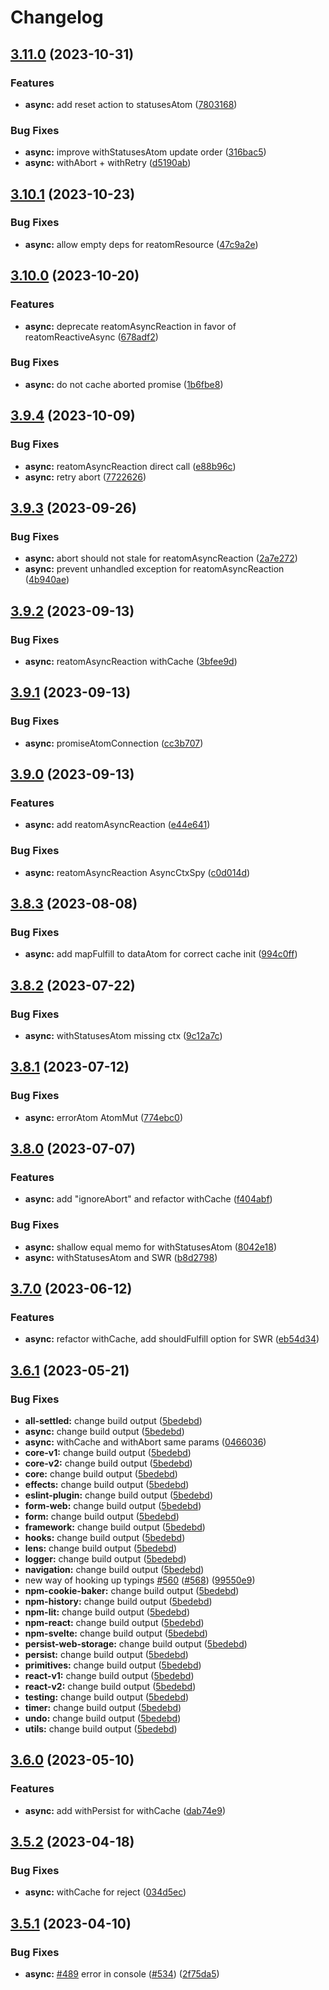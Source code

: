 # Changelog

## [3.11.0](https://github.com/artalar/reatom/compare/async-v3.10.1...async-v3.11.0) (2023-10-31)


### Features

* **async:** add reset action to statusesAtom ([7803168](https://github.com/artalar/reatom/commit/78031689792d7737641fc822324dbe482c4a8fec))


### Bug Fixes

* **async:** improve withStatusesAtom update order ([316bac5](https://github.com/artalar/reatom/commit/316bac55d18cdd24c743e3e6e6eb5645b2ebf5c6))
* **async:** withAbort + withRetry ([d5190ab](https://github.com/artalar/reatom/commit/d5190ab87d57e3925652e07c0741c2938b80cd39))

## [3.10.1](https://github.com/artalar/reatom/compare/async-v3.10.0...async-v3.10.1) (2023-10-23)


### Bug Fixes

* **async:** allow empty deps for reatomResource ([47c9a2e](https://github.com/artalar/reatom/commit/47c9a2e4350522ca39af3c5c4cf848a1ad5f967a))

## [3.10.0](https://github.com/artalar/reatom/compare/async-v3.9.4...async-v3.10.0) (2023-10-20)


### Features

* **async:** deprecate reatomAsyncReaction in favor of reatomReactiveAsync ([678adf2](https://github.com/artalar/reatom/commit/678adf2b337b6a895f94e5997739274822332c4f))


### Bug Fixes

* **async:** do not cache aborted promise ([1b6fbe8](https://github.com/artalar/reatom/commit/1b6fbe83ae10a0b170996a16c272a1783d77cb39))

## [3.9.4](https://github.com/artalar/reatom/compare/async-v3.9.3...async-v3.9.4) (2023-10-09)


### Bug Fixes

* **async:** reatomAsyncReaction direct call ([e88b96c](https://github.com/artalar/reatom/commit/e88b96cadfe40ff25432d6bb5d69cbbc20ce67f8))
* **async:** retry abort ([7722626](https://github.com/artalar/reatom/commit/7722626effd408f81a6a1864ce12faa43a617581))

## [3.9.3](https://github.com/artalar/reatom/compare/async-v3.9.2...async-v3.9.3) (2023-09-26)


### Bug Fixes

* **async:** abort should not stale for reatomAsyncReaction ([2a7e272](https://github.com/artalar/reatom/commit/2a7e2720bb5e8a681128eac161535e350fc04c59))
* **async:** prevent unhandled exception for reatomAsyncReaction ([4b940ae](https://github.com/artalar/reatom/commit/4b940aee188ccfcb66a137834f5b877b24321e00))

## [3.9.2](https://github.com/artalar/reatom/compare/async-v3.9.1...async-v3.9.2) (2023-09-13)


### Bug Fixes

* **async:** reatomAsyncReaction withCache ([3bfee9d](https://github.com/artalar/reatom/commit/3bfee9de70e5c645979e81abb6edacde3e8ecac7))

## [3.9.1](https://github.com/artalar/reatom/compare/async-v3.9.0...async-v3.9.1) (2023-09-13)


### Bug Fixes

* **async:** promiseAtomConnection ([cc3b707](https://github.com/artalar/reatom/commit/cc3b707312ba504e8853facf5dce3dbbfafd4bbe))

## [3.9.0](https://github.com/artalar/reatom/compare/async-v3.8.3...async-v3.9.0) (2023-09-13)


### Features

* **async:** add reatomAsyncReaction ([e44e641](https://github.com/artalar/reatom/commit/e44e6417b5795c380e8c2e5dd1e576e7a6462bc0))


### Bug Fixes

* **async:** reatomAsyncReaction AsyncCtxSpy ([c0d014d](https://github.com/artalar/reatom/commit/c0d014d987cf1b3081133b45a146c30e107fb063))

## [3.8.3](https://github.com/artalar/reatom/compare/async-v3.8.2...async-v3.8.3) (2023-08-08)


### Bug Fixes

* **async:** add mapFulfill to dataAtom for correct cache init ([994c0ff](https://github.com/artalar/reatom/commit/994c0ff483c0c8aafea276bc4bc6006bc7b5a1b9))

## [3.8.2](https://github.com/artalar/reatom/compare/async-v3.8.1...async-v3.8.2) (2023-07-22)


### Bug Fixes

* **async:** withStatusesAtom missing ctx ([9c12a7c](https://github.com/artalar/reatom/commit/9c12a7c74dcb2ac5394251e9e0a7fd3c3896d42a))

## [3.8.1](https://github.com/artalar/reatom/compare/async-v3.8.0...async-v3.8.1) (2023-07-12)


### Bug Fixes

* **async:** errorAtom AtomMut ([774ebc0](https://github.com/artalar/reatom/commit/774ebc0c649cac50073c0bdeae47a27780577c5c))

## [3.8.0](https://github.com/artalar/reatom/compare/async-v3.7.0...async-v3.8.0) (2023-07-07)


### Features

* **async:** add "ignoreAbort" and refactor withCache ([f404abf](https://github.com/artalar/reatom/commit/f404abfa36e91db9d109094eee672098ad7c6536))


### Bug Fixes

* **async:** shallow equal memo for withStatusesAtom ([8042e18](https://github.com/artalar/reatom/commit/8042e18dc0d38844628c73ba6a7a2bb2beaf4256))
* **async:** withStatusesAtom and SWR ([b8d2798](https://github.com/artalar/reatom/commit/b8d2798a29b37cbb5f3a441adf4ca332a449ace9))

## [3.7.0](https://github.com/artalar/reatom/compare/async-v3.6.1...async-v3.7.0) (2023-06-12)


### Features

* **async:** refactor withCache, add shouldFulfill option for SWR ([eb54d34](https://github.com/artalar/reatom/commit/eb54d34598ad48dd51ee21cfd2e3c0964bfdc7ae))

## [3.6.1](https://github.com/artalar/reatom/compare/async-v3.6.0...async-v3.6.1) (2023-05-21)


### Bug Fixes

* **all-settled:** change build output ([5bedebd](https://github.com/artalar/reatom/commit/5bedebda3a1ee92850d10f767686303b8ec2ba0e))
* **async:** change build output ([5bedebd](https://github.com/artalar/reatom/commit/5bedebda3a1ee92850d10f767686303b8ec2ba0e))
* **async:** withCache and withAbort same params ([0466036](https://github.com/artalar/reatom/commit/0466036a2f6cf1dbc3a2f8ce70a5a586825fba85))
* **core-v1:** change build output ([5bedebd](https://github.com/artalar/reatom/commit/5bedebda3a1ee92850d10f767686303b8ec2ba0e))
* **core-v2:** change build output ([5bedebd](https://github.com/artalar/reatom/commit/5bedebda3a1ee92850d10f767686303b8ec2ba0e))
* **core:** change build output ([5bedebd](https://github.com/artalar/reatom/commit/5bedebda3a1ee92850d10f767686303b8ec2ba0e))
* **effects:** change build output ([5bedebd](https://github.com/artalar/reatom/commit/5bedebda3a1ee92850d10f767686303b8ec2ba0e))
* **eslint-plugin:** change build output ([5bedebd](https://github.com/artalar/reatom/commit/5bedebda3a1ee92850d10f767686303b8ec2ba0e))
* **form-web:** change build output ([5bedebd](https://github.com/artalar/reatom/commit/5bedebda3a1ee92850d10f767686303b8ec2ba0e))
* **form:** change build output ([5bedebd](https://github.com/artalar/reatom/commit/5bedebda3a1ee92850d10f767686303b8ec2ba0e))
* **framework:** change build output ([5bedebd](https://github.com/artalar/reatom/commit/5bedebda3a1ee92850d10f767686303b8ec2ba0e))
* **hooks:** change build output ([5bedebd](https://github.com/artalar/reatom/commit/5bedebda3a1ee92850d10f767686303b8ec2ba0e))
* **lens:** change build output ([5bedebd](https://github.com/artalar/reatom/commit/5bedebda3a1ee92850d10f767686303b8ec2ba0e))
* **logger:** change build output ([5bedebd](https://github.com/artalar/reatom/commit/5bedebda3a1ee92850d10f767686303b8ec2ba0e))
* **navigation:** change build output ([5bedebd](https://github.com/artalar/reatom/commit/5bedebda3a1ee92850d10f767686303b8ec2ba0e))
* new way of hooking up typings [#560](https://github.com/artalar/reatom/issues/560) ([#568](https://github.com/artalar/reatom/issues/568)) ([99550e9](https://github.com/artalar/reatom/commit/99550e98c34df7efd8431282a868a0483bed5dc8))
* **npm-cookie-baker:** change build output ([5bedebd](https://github.com/artalar/reatom/commit/5bedebda3a1ee92850d10f767686303b8ec2ba0e))
* **npm-history:** change build output ([5bedebd](https://github.com/artalar/reatom/commit/5bedebda3a1ee92850d10f767686303b8ec2ba0e))
* **npm-lit:** change build output ([5bedebd](https://github.com/artalar/reatom/commit/5bedebda3a1ee92850d10f767686303b8ec2ba0e))
* **npm-react:** change build output ([5bedebd](https://github.com/artalar/reatom/commit/5bedebda3a1ee92850d10f767686303b8ec2ba0e))
* **npm-svelte:** change build output ([5bedebd](https://github.com/artalar/reatom/commit/5bedebda3a1ee92850d10f767686303b8ec2ba0e))
* **persist-web-storage:** change build output ([5bedebd](https://github.com/artalar/reatom/commit/5bedebda3a1ee92850d10f767686303b8ec2ba0e))
* **persist:** change build output ([5bedebd](https://github.com/artalar/reatom/commit/5bedebda3a1ee92850d10f767686303b8ec2ba0e))
* **primitives:** change build output ([5bedebd](https://github.com/artalar/reatom/commit/5bedebda3a1ee92850d10f767686303b8ec2ba0e))
* **react-v1:** change build output ([5bedebd](https://github.com/artalar/reatom/commit/5bedebda3a1ee92850d10f767686303b8ec2ba0e))
* **react-v2:** change build output ([5bedebd](https://github.com/artalar/reatom/commit/5bedebda3a1ee92850d10f767686303b8ec2ba0e))
* **testing:** change build output ([5bedebd](https://github.com/artalar/reatom/commit/5bedebda3a1ee92850d10f767686303b8ec2ba0e))
* **timer:** change build output ([5bedebd](https://github.com/artalar/reatom/commit/5bedebda3a1ee92850d10f767686303b8ec2ba0e))
* **undo:** change build output ([5bedebd](https://github.com/artalar/reatom/commit/5bedebda3a1ee92850d10f767686303b8ec2ba0e))
* **utils:** change build output ([5bedebd](https://github.com/artalar/reatom/commit/5bedebda3a1ee92850d10f767686303b8ec2ba0e))

## [3.6.0](https://github.com/artalar/reatom/compare/async-v3.5.2...async-v3.6.0) (2023-05-10)


### Features

* **async:** add withPersist for withCache ([dab74e9](https://github.com/artalar/reatom/commit/dab74e964d8092387e9bcfb24f3724cb088ec38c))

## [3.5.2](https://github.com/artalar/reatom/compare/async-v3.5.1...async-v3.5.2) (2023-04-18)


### Bug Fixes

* **async:** withCache for reject ([034d5ec](https://github.com/artalar/reatom/commit/034d5ec5cc4e7581083707275a6c3dd83f1507e0))

## [3.5.1](https://github.com/artalar/reatom/compare/async-v3.5.0...async-v3.5.1) (2023-04-10)


### Bug Fixes

* **async:** [#489](https://github.com/artalar/reatom/issues/489) error in console ([#534](https://github.com/artalar/reatom/issues/534)) ([2f75da5](https://github.com/artalar/reatom/commit/2f75da59325062c05168199a0c247da79fd3fc38))
